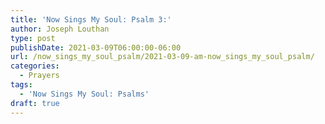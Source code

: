 ```yaml
---
title: 'Now Sings My Soul: Psalm 3:'
author: Joseph Louthan
type: post
publishDate: 2021-03-09T06:00:00-06:00
url: /now_sings_my_soul_psalm/2021-03-09-am-now_sings_my_soul_psalm/
categories:
  - Prayers
tags:
  - 'Now Sings My Soul: Psalms'
draft: true
---
```

<pre>
<div style="font-variant: small-caps;">

</div>

</pre>
